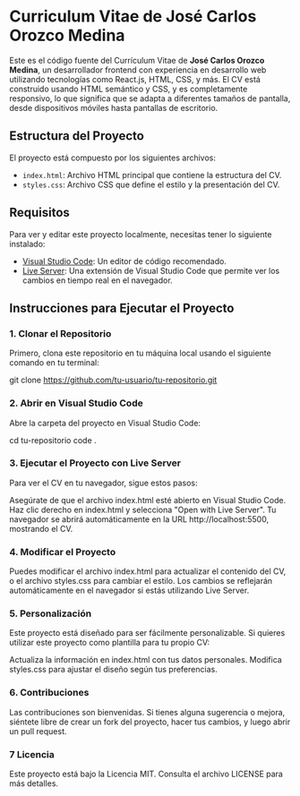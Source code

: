 # Curriculum Vitae de José Carlos Orozco Medina

Este es el código fuente del Currículum Vitae de **José Carlos Orozco Medina**, un desarrollador frontend con experiencia en desarrollo web utilizando tecnologías como React.js, HTML, CSS, y más. El CV está construido usando HTML semántico y CSS, y es completamente responsivo, lo que significa que se adapta a diferentes tamaños de pantalla, desde dispositivos móviles hasta pantallas de escritorio.

## Estructura del Proyecto

El proyecto está compuesto por los siguientes archivos:

- `index.html`: Archivo HTML principal que contiene la estructura del CV.
- `styles.css`: Archivo CSS que define el estilo y la presentación del CV.

## Requisitos

Para ver y editar este proyecto localmente, necesitas tener lo siguiente instalado:

- [Visual Studio Code](https://code.visualstudio.com/): Un editor de código recomendado.
- [Live Server](https://marketplace.visualstudio.com/items?itemName=ritwickdey.LiveServer): Una extensión de Visual Studio Code que permite ver los cambios en tiempo real en el navegador.

## Instrucciones para Ejecutar el Proyecto

### 1. Clonar el Repositorio

Primero, clona este repositorio en tu máquina local usando el siguiente comando en tu terminal:

git clone <https://github.com/tu-usuario/tu-repositorio.git>

### 2. Abrir en Visual Studio Code

Abre la carpeta del proyecto en Visual Studio Code:

cd tu-repositorio
code .

### 3. Ejecutar el Proyecto con Live Server

Para ver el CV en tu navegador, sigue estos pasos:

Asegúrate de que el archivo index.html esté abierto en Visual Studio Code.
Haz clic derecho en index.html y selecciona "Open with Live Server".
Tu navegador se abrirá automáticamente en la URL http://localhost:5500, mostrando el CV.

### 4. Modificar el Proyecto

Puedes modificar el archivo index.html para actualizar el contenido del CV, o el archivo styles.css para cambiar el estilo. Los cambios se reflejarán automáticamente en el navegador si estás utilizando Live Server.

### 5. Personalización

Este proyecto está diseñado para ser fácilmente personalizable. Si quieres utilizar este proyecto como plantilla para tu propio CV:

Actualiza la información en index.html con tus datos personales.
Modifica styles.css para ajustar el diseño según tus preferencias.

### 6. Contribuciones

Las contribuciones son bienvenidas. Si tienes alguna sugerencia o mejora, siéntete libre de crear un fork del proyecto, hacer tus cambios, y luego abrir un pull request.

### 7 Licencia

Este proyecto está bajo la Licencia MIT. Consulta el archivo LICENSE para más detalles.
